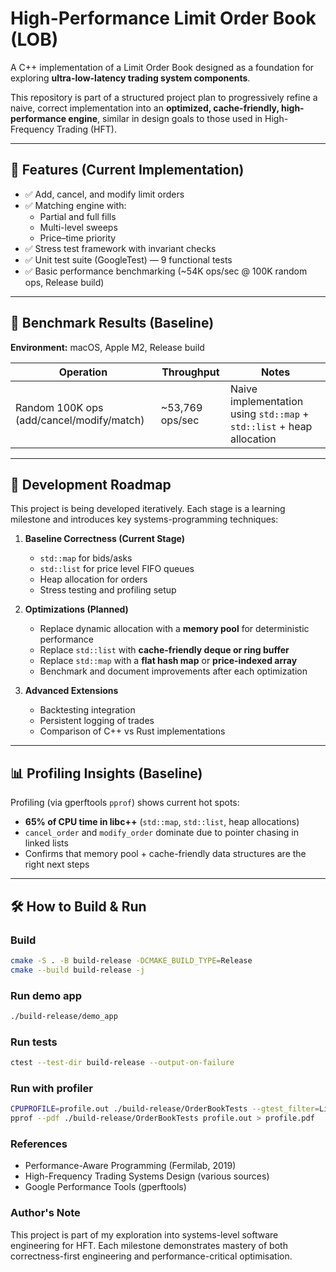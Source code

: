 # High-Performance Limit Order Book (LOB)

A C++ implementation of a Limit Order Book designed as a foundation for exploring
**ultra-low-latency trading system components**.  

This repository is part of a structured project plan to progressively refine a naive, correct implementation into an
**optimized, cache-friendly, high-performance engine**, similar in design goals to those used in High-Frequency Trading (HFT).

---

## 📌 Features (Current Implementation)
- ✅ Add, cancel, and modify limit orders
- ✅ Matching engine with:
  - Partial and full fills
  - Multi-level sweeps
  - Price–time priority
- ✅ Stress test framework with invariant checks
- ✅ Unit test suite (GoogleTest) — 9 functional tests
- ✅ Basic performance benchmarking (~54K ops/sec @ 100K random ops, Release build)

---

## 🧪 Benchmark Results (Baseline)
**Environment:** macOS, Apple M2, Release build

| Operation | Throughput | Notes |
|-----------|------------|-------|
| Random 100K ops (add/cancel/modify/match) | ~53,769 ops/sec | Naive implementation using `std::map` + `std::list` + heap allocation |

---

## 🔬 Development Roadmap
This project is being developed iteratively. Each stage is a learning milestone and introduces key systems-programming techniques:

1. **Baseline Correctness (Current Stage)**
   - `std::map` for bids/asks
   - `std::list` for price level FIFO queues
   - Heap allocation for orders
   - Stress testing and profiling setup

2. **Optimizations (Planned)**
   - Replace dynamic allocation with a **memory pool** for deterministic performance
   - Replace `std::list` with **cache-friendly deque or ring buffer**
   - Replace `std::map` with a **flat hash map** or **price-indexed array**
   - Benchmark and document improvements after each optimization

3. **Advanced Extensions**
   - Backtesting integration
   - Persistent logging of trades
   - Comparison of C++ vs Rust implementations

---

## 📊 Profiling Insights (Baseline)
Profiling (via gperftools `pprof`) shows current hot spots:
- **65% of CPU time in libc++** (`std::map`, `std::list`, heap allocations)
- `cancel_order` and `modify_order` dominate due to pointer chasing in linked lists
- Confirms that memory pool + cache-friendly data structures are the right next steps

---

## 🛠️ How to Build & Run
### Build
```bash
cmake -S . -B build-release -DCMAKE_BUILD_TYPE=Release
cmake --build build-release -j
```

### Run demo app
```bash
./build-release/demo_app
```
### Run tests
```bash
ctest --test-dir build-release --output-on-failure
```
### Run with profiler
```bash
CPUPROFILE=profile.out ./build-release/OrderBookTests --gtest_filter=LimitOrderBookStressTest.RandomizedOperationsWithTiming
pprof --pdf ./build-release/OrderBookTests profile.out > profile.pdf
```
### References
- Performance-Aware Programming (Fermilab, 2019)
- High-Frequency Trading Systems Design (various sources)
- Google Performance Tools (gperftools)

### Author's Note
This project is part of my exploration into systems-level software engineering for HFT.
Each milestone demonstrates mastery of both correctness-first engineering and performance-critical optimisation.